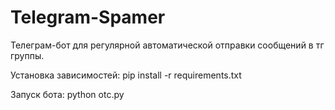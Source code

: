# Telegram-Spamer
Телеграм-бот для регулярной автоматической отправки сообщений в тг группы.

Установка зависимостей: pip install -r requirements.txt

Запуск бота: python otc.py
